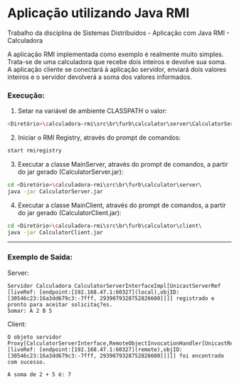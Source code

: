 # Aplicação utilizando Java RMI
Trabalho da disciplina de Sistemas Distribuídos - Aplicação com Java RMI - Calculadora

A aplicação RMI implementada como exemplo é realmente muito simples. Trata-se de uma calculadora que recebe dois inteiros e devolve sua soma. A aplicação cliente se conectará à aplicação servidor, enviará dois valores inteiros e o servidor devolverá a soma dos valores informados. 

### Execução:
1) Setar na variável de ambiente CLASSPATH o valor: 
```bash
<Diretório>\calculadora-rmi\src\br\furb\calculator\server\CalculatorServer.jar
```
2) Iniciar o RMI Registry, através do prompt de comandos: 
```bash
start rmiregistry
```
3) Executar a classe MainServer, através do prompt de comandos, a partir do jar gerado (CalculatorServer.jar):
```bash
cd <Diretório>\calculadora-rmi\src\br\furb\calculator\server\
java -jar CalculatorServer.jar
```
4) Executar a classe MainClient, através do prompt de comandos, a partir do jar gerado (CalculatorClient.jar):
```bash
cd <Diretório>\calculadora-rmi\src\br\furb\calculator\client\
java -jar CalculatorClient.jar
```
***    
### Exemplo de Saída:
Server:
```console
Servidor Calculadora CalculatorServerInterfaceImpl[UnicastServerRef [liveRef: [endpoint:[192.168.47.1:60327](local),objID:[30546c23:16a3dd679c3:-7fff, 2939079328752826600]]]] registrado e pronto para aceitar solicitaç?es.
Somar: A 2 B 5
```
Client:
```console
O objeto servidor Proxy[CalculatorServerInterface,RemoteObjectInvocationHandler[UnicastRef [liveRef: [endpoint:[192.168.47.1:60327](remote),objID:[30546c23:16a3dd679c3:-7fff, 2939079328752826600]]]]] foi encontrado com sucesso.

A soma de 2 + 5 é: 7
```

